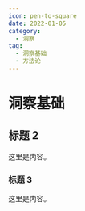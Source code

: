```yaml
---
icon: pen-to-square
date: 2022-01-05
category:
  - 洞察
tag:
  - 洞察基础
  - 方法论
---
```


# 洞察基础

## 标题 2

这里是内容。

### 标题 3

这里是内容。
